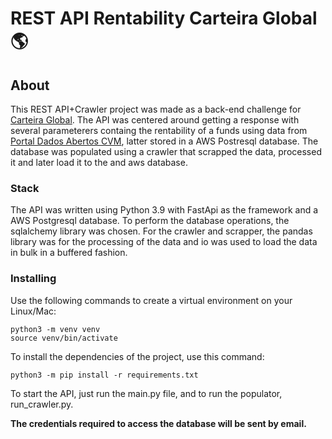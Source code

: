 # REST API Rentability Carteira Global 🌎

## About 

This REST API+Crawler project was made as a back-end challenge for <a href = "https://www.carteiraglobal.com/">Carteira Global</a>. The API was centered around getting a response with several parameterers containg the rentability of a funds using data from  <a href = "http://dados.cvm.gov.br/">Portal Dados Abertos CVM</a>, latter stored in a AWS Postresql database. The database was populated using a crawler that scrapped the data, processed it and later load it to the and aws database.

### Stack 

The API was written using Python 3.9 with FastApi as the framework and a AWS Postgresql database. 
To perform the database operations, the sqlalchemy library was chosen. 
For the crawler and scrapper, the pandas library was for the processing of the data and io was used to load the data in bulk in a buffered fashion.

### Installing

Use the following commands to create a virtual environment on your Linux/Mac:

```
python3 -m venv venv
source venv/bin/activate
```

To install the dependencies of the project, use this command:

```
python3 -m pip install -r requirements.txt
```

To start the API, just run the main.py file, and to run the populator, run_crawler.py.

**The credentials required to access the database will be sent by email.**



